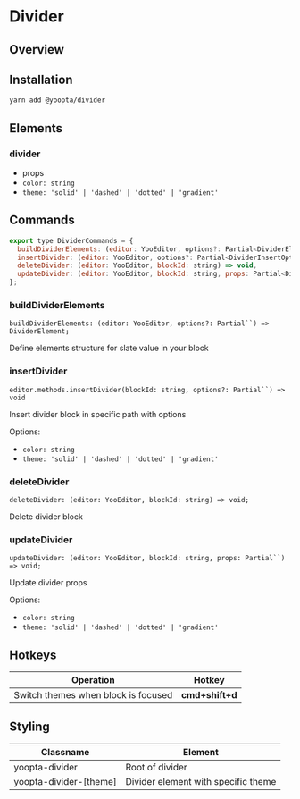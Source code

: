 # Divider

## Overview

## Installation

```bash
yarn add @yoopta/divider
```

## Elements

### divider

- props
- `color: string`
- `theme: 'solid' | 'dashed' | 'dotted' | 'gradient'`

## Commands

```javascript
export type DividerCommands = {
  buildDividerElements: (editor: YooEditor, options?: Partial<DividerElementProps>) => DividerElement,
  insertDivider: (editor: YooEditor, options?: Partial<DividerInsertOptions>) => void,
  deleteDivider: (editor: YooEditor, blockId: string) => void,
  updateDivider: (editor: YooEditor, blockId: string, props: Partial<DividerElementProps>) => void,
};
```

### buildDividerElements

` buildDividerElements: (editor: YooEditor, options?: Partial``) => DividerElement; `

Define elements structure for slate value in your block

### insertDivider

` editor.methods.insertDivider(blockId: string, options?: Partial``) => void `

Insert divider block in specific path with options

Options:

- `color: string`
- `theme: 'solid' | 'dashed' | 'dotted' | 'gradient'`

### deleteDivider

`deleteDivider: (editor: YooEditor, blockId: string) => void;`

Delete divider block

### updateDivider

` updateDivider: (editor: YooEditor, blockId: string, props: Partial``) => void; `

Update divider props

Options:

- `color: string`
- `theme: 'solid' | 'dashed' | 'dotted' | 'gradient'`

## Hotkeys

| Operation                           | Hotkey          |
| ----------------------------------- | --------------- |
| Switch themes when block is focused | **cmd+shift+d** |

## Styling

| Classname              | Element                             |
| ---------------------- | ----------------------------------- |
| yoopta-divider         | Root of divider                     |
| yoopta-divider-[theme] | Divider element with specific theme |
